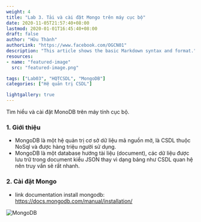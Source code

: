 ```yaml
---
weight: 4
title: "Lab 3. Tải và cài đặt Mongo trên máy cục bộ"
date: 2020-11-05T21:57:40+08:00
lastmod: 2020-01-01T16:45:40+08:00
draft: false
author: "Hữu Thành"
authorLink: "https://www.facebook.com/OGCN01"
description: "This article shows the basic Markdown syntax and format."
resources:
- name: "featured-image"
  src: "featured-image.png"

tags: ["Lab03", "HQTCSDL", "MongoDB"]
categories: ["Hệ quản trị CSDL"]

lightgallery: true
---
```

Tìm hiểu và cài đặt MonoDB trên máy tính cục bộ.

<!--more-->


### 1. Giới thiệu 
- MongoDB là một hệ quản trị cơ sở dữ liệu mã nguồn mở, là CSDL thuộc NoSql và được hàng triệu người sử dụng.
- MongoDB là một database hướng tài liệu (document), các dữ liệu được lưu trữ trong document kiểu JSON thay vì dạng bảng như CSDL quan hệ nên truy vấn sẽ rất nhanh.


### 2. Cài đặt Mongo
- link documentation install mongodb: https://docs.mongodb.com/manual/installation/

![MongoDB](https://firebasestorage.googleapis.com/v0/b/blog-7d3a3.appspot.com/o/HQTCSDL%2FmongoDB.png?alt=media&token=f9d6d4a0-f31e-47bf-8c53-6a0dd299ad9e)